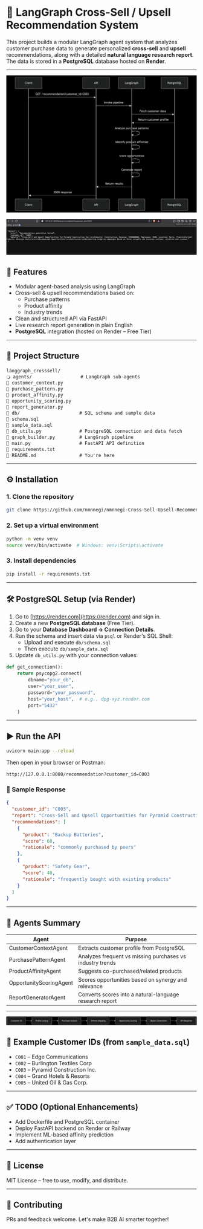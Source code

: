 # 🧠 LangGraph Cross-Sell / Upsell Recommendation System

This project builds a modular LangGraph agent system that analyzes customer purchase data to generate personalized **cross-sell** and **upsell** recommendations, along with a detailed **natural language research report**. The data is stored in a **PostgreSQL** database hosted on **Render**.

---

![Main](main.png)

![OutPut](op.png)


## 🚀 Features

- Modular agent-based analysis using LangGraph
- Cross-sell & upsell recommendations based on:
  - Purchase patterns
  - Product affinity
  - Industry trends
- Clean and structured API via FastAPI
- Live research report generation in plain English
- **PostgreSQL** integration (hosted on Render – Free Tier)

---

## 📂 Project Structure

```
langgraph_crosssell/
🔾️ agents/                  # LangGraph sub-agents
🏢 customer_context.py
🏢 purchase_pattern.py
🏢 product_affinity.py
🏢 opportunity_scoring.py
🏢 report_generator.py
📆 db/                      # SQL schema and sample data
🏢 schema.sql
🏢 sample_data.sql
🏢 db_utils.py              # PostgreSQL connection and data fetch
🏢 graph_builder.py         # LangGraph pipeline
🏢 main.py                  # FastAPI API definition
🏢 requirements.txt
🏢 README.md                # You're here
```

---

## ⚙️ Installation

### 1. Clone the repository

```bash
git clone https://github.com/nmnnegi/nmnnegi-Cross-Sell-Upsell-Recommendation.git
```

### 2. Set up a virtual environment

```bash
python -m venv venv
source venv/bin/activate  # Windows: venv\Scripts\activate
```

### 3. Install dependencies

```bash
pip install -r requirements.txt
```

---

## 🛠️ PostgreSQL Setup (via Render)

1. Go to [https://render.com](https://render.com) and sign in.
2. Create a new **PostgreSQL database** (Free Tier).
3. Go to your **Database Dashboard → Connection Details**.
4. Run the schema and insert data via `psql` or Render's SQL Shell:
   - Upload and execute `db/schema.sql`
   - Then execute `db/sample_data.sql`
5. Update `db_utils.py` with your connection values:

```python
def get_connection():
    return psycopg2.connect(
        dbname="your_db",
        user="your_user",
        password="your_password",
        host="your_host",  # e.g., dpg-xyz.render.com
        port="5432"
    )
```

---

## ▶️ Run the API

```bash
uvicorn main:app --reload
```

Then open in your browser or Postman:

```
http://127.0.0.1:8000/recommendation?customer_id=C003
```

### 📅 Sample Response

```json
{
  "customer_id": "C003",
  "report": "Cross-Sell and Upsell Opportunities for Pyramid Construction Inc.\n\nIndustry: Construction...",
  "recommendations": [
    {
      "product": "Backup Batteries",
      "score": 60,
      "rationale": "commonly purchased by peers"
    },
    {
      "product": "Safety Gear",
      "score": 40,
      "rationale": "frequently bought with existing products"
    }
  ]
}
```

---

## 📌 Agents Summary

| Agent                   | Purpose                                                   |
| ----------------------- | --------------------------------------------------------- |
| CustomerContextAgent    | Extracts customer profile from PostgreSQL                 |
| PurchasePatternAgent    | Analyzes frequent vs missing purchases vs industry trends |
| ProductAffinityAgent    | Suggests co-purchased/related products                    |
| OpportunityScoringAgent | Scores opportunities based on synergy and relevance       |
| ReportGeneratorAgent    | Converts scores into a natural-language research report   |

---

![OutPut](dg.png)

## 💪 Example Customer IDs (from `sample_data.sql`)

- `C001` – Edge Communications
- `C002` – Burlington Textiles Corp
- `C003` – Pyramid Construction Inc.
- `C004` – Grand Hotels & Resorts
- `C005` – United Oil & Gas Corp.

---

## ✅ TODO (Optional Enhancements)

- Add Dockerfile and PostgreSQL container
- Deploy FastAPI backend on Render or Railway
- Implement ML-based affinity prediction
- Add authentication layer

---

## 📄 License

MIT License – free to use, modify, and distribute.

---

## 🤝 Contributing

PRs and feedback welcome. Let's make B2B AI smarter together!
